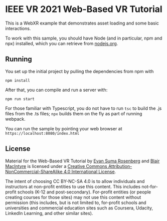 # IEEE VR 2021 Web-Based VR Tutorial

This is a WebXR example that demonstrates asset loading and some basic interactions.

To work with this sample, you should have Node (and in particular, npm and npx) installed, which you can retrieve from [nodejs.org](http://nodejs.org).  

## Running 

You set up the initial project by pulling the dependencies from npm with 
```
npm install
```

After that, you can compile and run a server with:
```
npm run start
```

For those familiar with Typescript, you do not have to run ```tsc``` to build the .js files from the .ts files;  ```npx``` builds them on the fly as part of running webpack.

You can run the sample by pointing your web browser at ```https://localhost:8080/index.html```

## License

Material for the Web-Based VR Tutorial by [Evan Suma Rosenberg](https://illusioneering.umn.edu/) and [Blair MacIntyre](https://blairmacintyre.me/) is licensed under a [Creative Commons Attribution-NonCommercial-ShareAlike 4.0 International License](http://creativecommons.org/licenses/by-nc-sa/4.0/).

The intent of choosing CC BY-NC-SA 4.0 is to allow individuals and instructors at non-profit entities to use this content.  This includes not-for-profit schools (K-12 and post-secondary). For-profit entities (or people creating courses for those sites) may not use this content without permission (this includes, but is not limited to, for-profit schools and universities and commercial education sites such as Coursera, Udacity, LinkedIn Learning, and other similar sites).